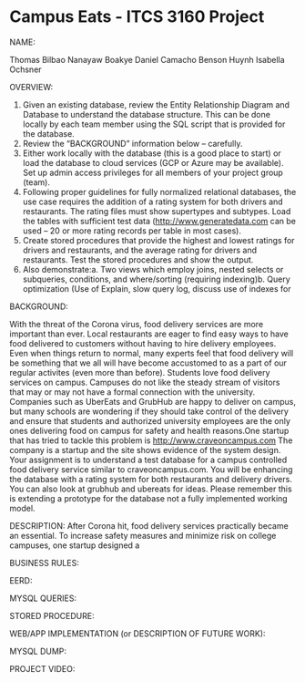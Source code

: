 # Campus Eats - ITCS 3160 Project

NAME:

Thomas Bilbao
Nanayaw Boakye
Daniel Camacho
Benson Huynh
Isabella Ochsner

OVERVIEW:

1)  Given an existing database, review the Entity Relationship Diagram and Database to understand the database structure.  This can be done locally by each team member using the SQL script that is provided for the database.
2)  Review the “BACKGROUND” information below – carefully.
3)  Either work locally with the database (this is a good place to start) or load the database to cloud services (GCP or Azure may be available). Set up admin access privileges for all members of your project group (team).
4)  Following proper guidelines for fully normalized relational databases, the use case requires the addition of a rating system for both drivers and restaurants.  The rating files must show supertypes and subtypes. Load the tables with sufficient test data (http://www.generatedata.com can be used – 20 or more rating records per table in most cases).
5)  Create stored procedures that provide the highest and lowest ratings for drivers and restaurants, and the average rating for drivers and restaurants.  Test the stored procedures and show the output.
6)  Also demonstrate:a. Two views which employ joins, nested selects or subqueries, conditions, and where/sorting (requiring indexing)b. Query optimization (Use of Explain, slow query log, discuss use of indexes for 

BACKGROUND: 

With the threat of the Corona virus, food delivery services are more important than ever.  Local restaurants are eager to find easy ways to have food delivered to customers without having to hire delivery employees. Even when things return to normal, many experts feel that food delivery will be something that we all will have become accustomed to as a part of our regular activites (even more than before).  Students love food delivery services on campus.  Campuses do not like the steady stream of visitors that may or  may not have a formal connection with the university.  Companies such as UberEats and GrubHub are happy to deliver on campus, but many schools are wondering if they should take control of the delivery and ensure that students and 
authorized university employees are the only ones delivering food on campus for safety and health reasons.One startup that has tried to tackle this problem  is http://www.craveoncampus.com The company is a startup and  the site shows evidence of the system design.  Your assignment is to understand a test database for a campus controlled food delivery service similar to craveoncampus.com.  You will be enhancing the database with a rating system for both restaurants and delivery drivers.  You can also look at grubhub and ubereats for ideas.  Please remember this is extending a prototype for the database not a fully implemented working model.   

DESCRIPTION:
After Corona hit, food delivery services practically became an essential. To increase safety measures and minimize risk on college campuses, one startup designed a 

BUSINESS RULES:

EERD:

MYSQL QUERIES:

STORED PROCEDURE:

WEB/APP IMPLEMENTATION (or DESCRIPTION OF FUTURE WORK):

MYSQL DUMP:

PROJECT VIDEO:

